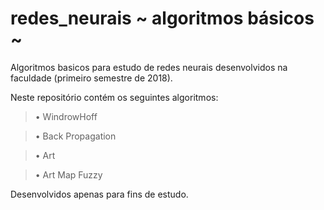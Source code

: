 # redes_neurais ~ algoritmos básicos ~
Algoritmos basicos para estudo de redes neurais desenvolvidos na faculdade (primeiro semestre de 2018).

Neste repositório contém os seguintes algoritmos:

> • WindrowHoff

> • Back Propagation

> • Art

> • Art Map Fuzzy


Desenvolvidos apenas para fins de estudo.

